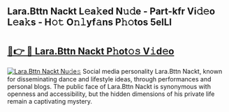 ## Lara.Bttn Nackt L𝚎a𝚔ed N𝚞𝚍e - Part-kfr Vi𝚍𝚎o L𝚎a𝚔s - H𝚘𝚝 O𝚗𝚕yf𝚊ns P𝚑𝚘tos 5eILI

# <h2><a href="http://kf5evrs.oniu.top/?m=Lara.Bttn+Nackt">🔗👉 🔴 Lara.Bttn Nackt P𝚑ot𝚘𝚜 V𝚒d𝚎o</a></h2>

[![Lara.Bttn Nackt Nu𝚍e𝚜](https://i.imgur.com/0qMVB7G.gif)](http://kf5evrs.oniu.top/?m=Lara.Bttn+Nackt)
Social media personality Lara.Bttn Nackt, known for disseminating dance and lifestyle ideas, through performances and personal blogs. The public face of Lara.Bttn Nackt is synonymous with openness and accessibility, but the hidden dimensions of his private life remain a captivating mystery.  
